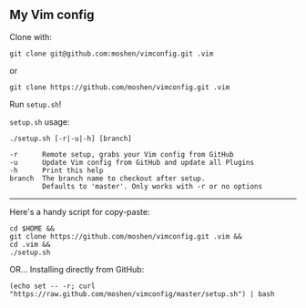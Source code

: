## My Vim config

Clone with:

    git clone git@github.com:moshen/vimconfig.git .vim

or

    git clone https://github.com/moshen/vimconfig.git .vim

Run `setup.sh`!

`setup.sh` usage:

    ./setup.sh [-r|-u|-h] [branch]

    -r      Remote setup, grabs your Vim config from GitHub
    -u      Update Vim config from GitHub and update all Plugins
    -h      Print this help
    branch  The branch name to checkout after setup.
            Defaults to 'master'. Only works with -r or no options

---------------------------------------

Here's a handy script for copy-paste:

    cd $HOME &&
    git clone https://github.com/moshen/vimconfig.git .vim &&
    cd .vim &&
    ./setup.sh

OR... Installing directly from GitHub:

    (echo set -- -r; curl "https://raw.github.com/moshen/vimconfig/master/setup.sh") | bash

